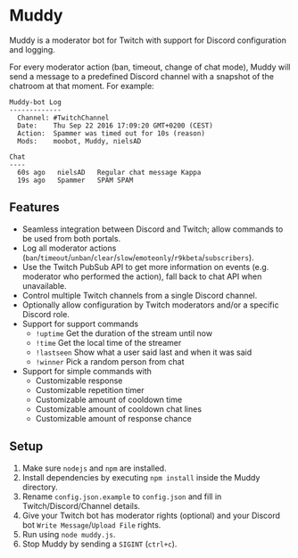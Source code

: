 Muddy
=====

Muddy is a  moderator bot for Twitch with support for Discord configuration and logging.

For every moderator action (ban, timeout, change of chat mode), Muddy will send a message to a predefined Discord channel with a snapshot of the chatroom at that moment. For example:

```
Muddy-bot Log
-------------
  Channel: #TwitchChannel
  Date:    Thu Sep 22 2016 17:09:20 GMT+0200 (CEST)
  Action:  Spammer was timed out for 10s (reason)
  Mods:    moobot, Muddy, nielsAD

Chat
----
  60s ago   nielsAD   Regular chat message Kappa
  19s ago   Spammer   SPAM SPAM
```

Features
--------
* Seamless integration between Discord and Twitch; allow commands to be used from both portals.
* Log all moderator actions (`ban`/`timeout`/`unban`/`clear`/`slow`/`emoteonly`/`r9kbeta`/`subscribers`).
* Use the Twitch PubSub API to get more information on events (e.g. moderator who performed the action), fall back to chat API when unavailable.
* Control multiple Twitch channels from a single Discord channel.
* Optionally allow configuration by Twitch moderators and/or a specific Discord role.
* Support for support commands
  * `!uptime` Get the duration of the stream until now
  * `!time` Get the local time of the streamer
  * `!lastseen` Show what a user said last and when it was said
  * `!winner` Pick a random person from chat
* Support for simple commands with
  * Customizable response
  * Customizable repetition timer
  * Customizable amount of cooldown time
  * Customizable amount of cooldown chat lines
  * Customizable amount of response chance

Setup
-----
1. Make sure `nodejs` and `npm` are installed.
3. Install dependencies by executing `npm install` inside the Muddy directory.
4. Rename `config.json.example` to `config.json` and fill in Twitch/Discord/Channel details.
5. Give your Twitch bot has moderator rights (optional) and your Discord bot `Write Message`/`Upload File` rights.
6. Run using `node muddy.js`.
7. Stop Muddy by sending a `SIGINT` (`ctrl+c`).
